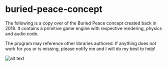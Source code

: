 # buried-peace-concept

The following is a copy over of the Buried Peace concept created back in 2018. It contains a primitive game engine with respective rendering, physics and audio code.

The program may reference other libraries authored. If anything does not work for you or is missing, please notify me and I will do my best to help!

![alt text](https://scontent-lax3-1.xx.fbcdn.net/v/t31.18172-8/26952616_1524412594340087_6019177253760690129_o.jpg?_nc_cat=105&ccb=1-5&_nc_sid=730e14&_nc_ohc=ESGj_-qlAb4AX-PJiu_&_nc_ht=scontent-lax3-1.xx&oh=8d360f8bfcfe8ca569d732cf1a8dfe87&oe=615D04A7)
